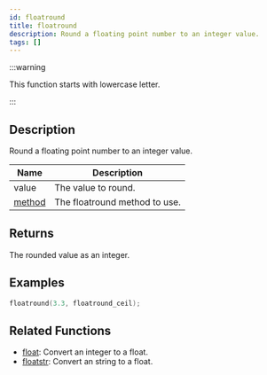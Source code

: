 ```yaml
---
id: floatround
title: floatround
description: Round a floating point number to an integer value.
tags: []
---
```


:::warning

This function starts with lowercase letter.

:::

## Description

Round a floating point number to an integer value.

| Name   | Description                   |
| ------ | ----------------------------- |
| value  | The value to round.           |
| [method](../resources/floatroundmethod.md) | The floatround method to use. |

## Returns

The rounded value as an integer.

## Examples

```c
floatround(3.3, floatround_ceil);
```

## Related Functions

- [float](float): Convert an integer to a float.
- [floatstr](floatstr): Convert an string to a float.
